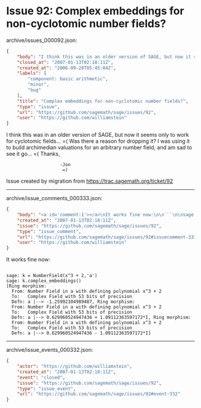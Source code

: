 # Issue 92: Complex embeddings for non-cyclotomic number fields?

archive/issues_000092.json:
```json
{
    "body": "I think this was in an older version of SAGE, but now it seems only to\nwork for cyclotomic fields... =(  Was there a reason for dropping it?\nI was using it to build archimedian valuations for an arbitrary number\nfield, and am sad to see it go... =(  Thanks,\n\n\t\t\t\t\t\t-Jon\n\t\t\t\t\t\t =)\n\nIssue created by migration from https://trac.sagemath.org/ticket/92\n\n",
    "closed_at": "2007-01-13T02:18:11Z",
    "created_at": "2006-09-28T05:45:04Z",
    "labels": [
        "component: basic arithmetic",
        "minor",
        "bug"
    ],
    "title": "Complex embeddings for non-cyclotomic number fields?",
    "type": "issue",
    "url": "https://github.com/sagemath/sage/issues/92",
    "user": "https://github.com/williamstein"
}
```
I think this was in an older version of SAGE, but now it seems only to
work for cyclotomic fields... =(  Was there a reason for dropping it?
I was using it to build archimedian valuations for an arbitrary number
field, and am sad to see it go... =(  Thanks,

						-Jon
						 =)

Issue created by migration from https://trac.sagemath.org/ticket/92





---

archive/issue_comments_000333.json:
```json
{
    "body": "<a id='comment:1'></a>\nIt works fine now:\n\n```\n\nsage: k = NumberField(x^3 + 2,'a')\nsage: k.complex_embeddings()\n[Ring morphism:\n  From: Number Field in a with defining polynomial x^3 + 2\n  To:   Complex Field with 53 bits of precision\n  Defn: a |--> -1.25992104989487, Ring morphism:\n  From: Number Field in a with defining polynomial x^3 + 2\n  To:   Complex Field with 53 bits of precision\n  Defn: a |--> 0.629960524947436 + 1.09112363597172*I, Ring morphism:\n  From: Number Field in a with defining polynomial x^3 + 2\n  To:   Complex Field with 53 bits of precision\n  Defn: a |--> 0.629960524947436 - 1.09112363597172*I]\n```",
    "created_at": "2007-01-13T02:18:11Z",
    "issue": "https://github.com/sagemath/sage/issues/92",
    "type": "issue_comment",
    "url": "https://github.com/sagemath/sage/issues/92#issuecomment-333",
    "user": "https://github.com/williamstein"
}
```

<a id='comment:1'></a>
It works fine now:

```

sage: k = NumberField(x^3 + 2,'a')
sage: k.complex_embeddings()
[Ring morphism:
  From: Number Field in a with defining polynomial x^3 + 2
  To:   Complex Field with 53 bits of precision
  Defn: a |--> -1.25992104989487, Ring morphism:
  From: Number Field in a with defining polynomial x^3 + 2
  To:   Complex Field with 53 bits of precision
  Defn: a |--> 0.629960524947436 + 1.09112363597172*I, Ring morphism:
  From: Number Field in a with defining polynomial x^3 + 2
  To:   Complex Field with 53 bits of precision
  Defn: a |--> 0.629960524947436 - 1.09112363597172*I]
```



---

archive/issue_events_000332.json:
```json
{
    "actor": "https://github.com/williamstein",
    "created_at": "2007-01-13T02:18:11Z",
    "event": "closed",
    "issue": "https://github.com/sagemath/sage/issues/92",
    "type": "issue_event",
    "url": "https://github.com/sagemath/sage/issues/92#event-332"
}
```
